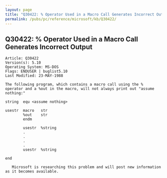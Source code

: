 ```yaml
---
layout: page
title: "Q30422: % Operator Used in a Macro Call Generates Incorrect Output"
permalink: /pubs/pc/reference/microsoft/kb/Q30422/
---
```


## Q30422: % Operator Used in a Macro Call Generates Incorrect Output

	Article: Q30422
	Version(s): 5.10
	Operating System: MS-DOS
	Flags: ENDUSER | buglist5.10
	Last Modified: 23-MAY-1988
	
	The following program, which contains a macro call using the %
	operator and a %out in the macro, will not always print out "assume
	nothing:"
	
	string  equ <assume nothing>
	
	usestr  macro   str
	        %out    str
	        endm
	
	        usestr  %string
	        .
	        .
	        .
	        .
	        usestr  %string
	
	end
	
	   Microsoft is researching this problem and will post new information
	as it becomes available.
